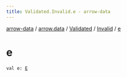 ```yaml
---
title: Validated.Invalid.e - arrow-data
---
```


[arrow-data](../../../index.html) / [arrow.data](../../index.html) / [Validated](../index.html) / [Invalid](index.html) / [e](./e.html)

# e

`val e: `[`E`](index.html#E)